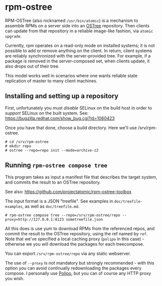 rpm-ostree
==========

RPM-OSTree (also nicknamed `/usr/bin/atomic`) is a mechanism to
assemble RPMs on a server side into an
[OSTree](https://wiki.gnome.org/Projects/OSTree) repository.  Then
clients can update from that repository in a reliable image-like
fashion, via `atomic upgrade`.

Currently, rpm operates on a read-only mode on installed systems; it
is not possible to add or remove anything on the client.  In return,
client systems are reliably synchronized with the server-provided
tree.  For example, if a package is removed in the server-composed
set, when clients update, it also drops out of their tree.

This model works well in scenarios where one wants reliable state
replication of master to many client machines.

Installing and setting up a repository
--------------------------------------

First, unfortunately you must *disable* SELinux on the build host in
order to *support* SELinux on the built system.  See:
https://bugzilla.redhat.com/show_bug.cgi?id=1060423

Once you have that done, choose a build directory.  Here we'll use
/srv/rpm-ostree.

	# cd /srv/rpm-ostree
	# mkdir repo
	# ostree --repo=repo init --mode=archive-z2

Running `rpm-ostree compose tree`
---------------------------------

This program takes as input a manifest file that describes the target
system, and commits the result to an OSTree repository.

See also: https://github.com/projectatomic/rpm-ostree-toolbox

The input format is a JSON "treefile".  See examples in
`doc/treefile-examples`, as well as `doc/treefile.md`.

	# rpm-ostree compose tree --repo=/srv/rpm-ostree/repo --proxy=http://127.0.0.1:8123 sometreefile.json

All this does is use yum to download RPMs from the referenced repos,
and commit the result to the OSTree repository, using the ref named by
`ref`.  Note that we've specified a local caching proxy (`polipo` in
this case) - otherwise we you will download the packages for each
treecompose.

You can export `/srv/rpm-ostree/repo` via any static webserver.

The use of `--proxy` is not mandatory but strongly recommended - with
this option you can avoid continually redownloading the packages every
compose.  I personally use
[Polipo](http://www.pps.univ-paris-diderot.fr/~jch/software/polipo/),
but you can of course any HTTP proxy you wish.
